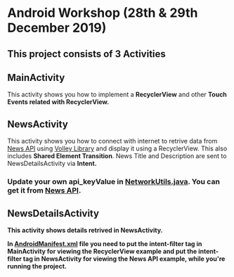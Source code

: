 # Android Workshop (28th & 29th December 2019)
## This project consists of 3 Activities

## MainActivity
This activity shows you how to implement a <b>RecyclerView</b> and other <b>Touch Events related with RecyclerView.</b> 

## NewsActivity
This activity shows you how to connect with internet to retrive data from [News API](https://newsapi.org/) using [Volley Library](https://developer.android.com/training/volley/index.html) and display it using a RecyclerView. This also includes <b>Shared Element Transition</b>. News Title and Description are sent to NewsDetailsActivity via <b>Intent<b>.

### Update your own api_keyValue in [NetworkUtils.java](https://github.com/kavinraju/Android-Workshop-2/blob/master/app/src/main/java/skr/app/dev/myapplication/utils/NetworkUtils.java). You can get it from [News API](https://newsapi.org/).

## NewsDetailsActivity
This activity shows details retrived in NewsActivity.

In [<b>AndroidManifest.xml</b>](https://github.com/kavinraju/Android-Workshop-2/blob/master/app/src/main/AndroidManifest.xml) file you need to put the <b>intent-filter</b> tag in MainActivity for viewing the RecyclerView example and put the <b>intent-filter</b> tag in NewsActivity for viewing the News API example, while you're running the project.
